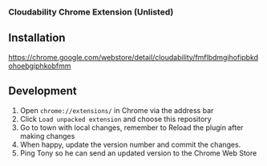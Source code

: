 ### Cloudability Chrome Extension (Unlisted)


## Installation

https://chrome.google.com/webstore/detail/cloudability/fmflbdmgihofipbkdohoebgiphkobfmm

## Development

1. Open `chrome://extensions/` in Chrome via the address bar
1. Click `Load unpacked extension` and choose this repository
1. Go to town with local changes, remember to Reload the plugin after making changes
1. When happy, update the version number and commit the changes.
1. Ping Tony so he can send an updated version to the Chrome Web Store 
